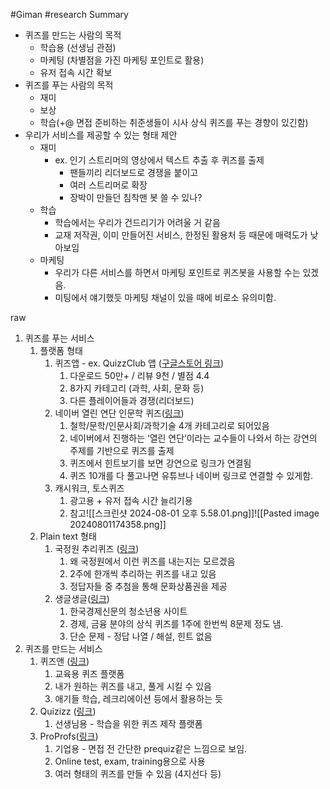 #Giman
#research
Summary
- 퀴즈를 만드는 사람의 목적
	- 학습용 (선생님 관점)
	- 마케팅 (차별점을 가진 마케팅 포인트로 활용)
	- 유저 접속 시간 확보
- 퀴즈를 푸는 사람의 목적
	- 재미
	- 보상
	- 학습(+@ 면접 준비하는 취준생들이 시사 상식 퀴즈를 푸는 경향이 있긴함)
- 우리가 서비스를 제공할 수 있는 형태 제안
	- 재미
		- ex. 인기 스트리머의 영상에서 텍스트 추출 후 퀴즈를 출제
			- 팬들끼리 리더보드로 경쟁을 붙이고
			- 여러 스트리머로 확장
			- 장박이 만들던 침착맨 봇 쓸 수 있나?
	- 학습
		- 학습에서는 우리가 건드리기가 어려울 거 같음
		- 교재 저작권, 이미 만들어진 서비스, 한정된 활용처 등 때문에 매력도가 낮아보임
	- 마케팅
		- 우리가 다른 서비스를 하면서 마케팅 포인트로 퀴즈봇을 사용할 수는 있겠음.
		- 미팅에서 얘기했듯 마케팅 채널이 있을 때에 비로소 유의미함.

raw
1. 퀴즈를 푸는 서비스
	1. 플랫폼 형태
		1. 퀴즈앱 - ex. QuizzClub 앱 ([구글스토어 링크](https://play.google.com/store/apps/details?id=com.xmonetize.quizzclub&hl=ko&pli=1))
			1. 다운로드 50만+ / 리뷰 9천 / 별점 4.4
			2. 8가지 카테고리 (과학, 사회, 문화 등)
			3. 다른 플레이어들과 경쟁(리더보드)
		2. 네이버 열린 연단 인문학 퀴즈([링크](https://campaign.naver.com/humanities-quiz/))
			1. 철학/문학/인문사회/과학기술 4개 카테고리로 되어있음
			2. 네이버에서 진행하는 ‘열린 연단’이라는 교수들이 나와서 하는 강연의 주제를 기반으로 퀴즈를 출제
			3. 퀴즈에서 힌트보기를 보면 강연으로 링크가 연결됨
			4. 퀴즈 10개를 다 풀고나면 유튜브나 네이버 링크로 연결할 수 있게함.
		3. 캐시워크, 토스퀴즈
			1. 광고용 + 유저 접속 시간 늘리기용
			2. 참고![[스크린샷 2024-08-01 오후 5.58.01.png]]![[Pasted image 20240801174358.png]]
	2. Plain text 형태
		1. 국정원 추리퀴즈 ([링크](https://www.nis.go.kr/CM/1_5_1/list.do?selectBox=0&fromDate=&toDate=&searchKeyword=&currentPage=1))
			1. 왜 국정원에서 이런 퀴즈를 내는지는 모르겠음
			2. 2주에 한개씩 추리하는 퀴즈를 내고 있음
			3. 정답자들 중 추첨을 통해 문화상품권을 제공
		2. 생글생글([링크](https://sgsg.hankyung.com/sgplus/quiz))
			1. 한국경제신문의 청소년용 사이트
			2. 경제, 금융 분야의 상식 퀴즈를 1주에 한번씩 8문제 정도 냄.
			3. 단순 문제 - 정답 나열 / 해설, 힌트 없음
2. 퀴즈를 만드는 서비스
	1. 퀴즈앤 ([링크](https://www.quizn.show/))
		1. 교육용 퀴즈 플랫폼
		2. 내가 원하는 퀴즈를 내고, 풀게 시킬 수 있음
		3. 애기들 학습, 레크리에이션 등에서 활용하는 듯
	2. Quizizz ([링크](https://quizizz.com/))
		1. 선생님용 - 학습을 위한 퀴즈 제작 플랫폼
	3. ProProfs([링크](https://www.proprofs.com/))
		1. 기업용 - 면접 전 간단한 prequiz같은 느낌으로 보임.
		2. Online test, exam, training용으로 사용
		3. 여러 형태의 퀴즈를 만들 수 있음 (4지선다 등)